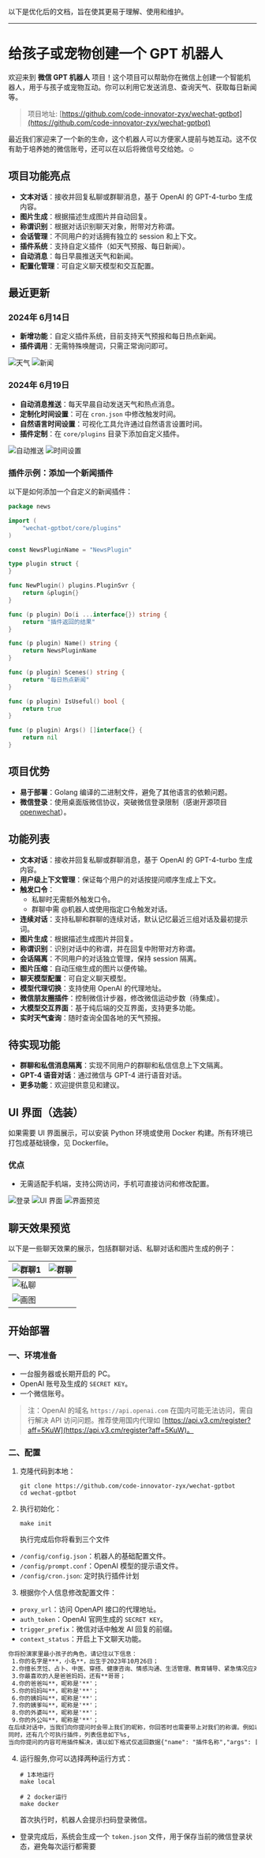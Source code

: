 以下是优化后的文档，旨在使其更易于理解、使用和维护。

---

# 给孩子或宠物创建一个 GPT 机器人

欢迎来到 **微信 GPT 机器人** 项目！这个项目可以帮助你在微信上创建一个智能机器人，用于与孩子或宠物互动。你可以利用它发送消息、查询天气、获取每日新闻等。

> 项目地址: [https://github.com/code-innovator-zyx/wechat-gptbot](https://github.com/code-innovator-zyx/wechat-gptbot)

最近我们家迎来了一个新的生命，这个机器人可以方便家人提前与她互动。这不仅有助于培养她的微信账号，还可以在以后将微信号交给她。☺️

## 项目功能亮点

- **文本对话**：接收并回复私聊或群聊消息，基于 OpenAI 的 GPT-4-turbo 生成内容。
- **图片生成**：根据描述生成图片并自动回复。
- **称谓识别**：根据对话识别聊天对象，附带对方称谓。
- **会话管理**：不同用户的对话拥有独立的 session 和上下文。
- **插件系统**：支持自定义插件（如天气预报、每日新闻）。
- **自动消息**：每日早晨推送天气和新闻。
- **配置化管理**：可自定义聊天模型和交互配置。

## 最近更新

### 2024年 6月14日

- **新增功能**：自定义插件系统，目前支持天气预报和每日热点新闻。
- **插件调用**：无需特殊唤醒词，只需正常询问即可。

![天气](docs/天气.png)
![新闻](docs/新闻.png)

### 2024年 6月19日

- **自动消息推送**：每天早晨自动发送天气和热点消息。
- **定制化时间设置**：可在 `cron.json` 中修改触发时间。
- **自然语言时间设置**：可视化工具允许通过自然语言设置时间。
- **插件定制**：在 `core/plugins` 目录下添加自定义插件。

![自动推送](docs/cron1.png)
![时间设置](docs/cron2.png)

### 插件示例：添加一个新闻插件

以下是如何添加一个自定义的新闻插件：

```go
package news

import (
	"wechat-gptbot/core/plugins"
)

const NewsPluginName = "NewsPlugin"

type plugin struct {
}

func NewPlugin() plugins.PluginSvr {
	return &plugin{}
}

func (p plugin) Do(i ...interface{}) string {
	return "插件返回的结果"
}

func (p plugin) Name() string {
	return NewsPluginName
}

func (p plugin) Scenes() string {
	return "每日热点新闻"
}

func (p plugin) IsUseful() bool {
	return true
}

func (p plugin) Args() []interface{} {
	return nil
}
```

## 项目优势

- **易于部署**：Golang 编译的二进制文件，避免了其他语言的依赖问题。
- **微信登录**：使用桌面版微信协议，突破微信登录限制（感谢开源项目 [openwechat](https://github.com/eatmoreapple/openwechat)）。

## 功能列表

- **文本对话**：接收并回复私聊或群聊消息，基于 OpenAI 的 GPT-4-turbo 生成内容。
- **用户级上下文管理**：保证每个用户的对话按提问顺序生成上下文。
- **触发口令**：
  - 私聊时无需额外触发口令。
  - 群聊中需 @机器人或使用指定口令触发对话。
- **连续对话**：支持私聊和群聊的连续对话，默认记忆最近三组对话及最初提示词。
- **图片生成**：根据描述生成图片并回复。
- **称谓识别**：识别对话中的称谓，并在回复中附带对方称谓。
- **会话隔离**：不同用户的对话独立管理，保持 session 隔离。
- **图片压缩**：自动压缩生成的图片以便传输。
- **聊天模型配置**：可自定义聊天模型。
- **模型代理切换**：支持使用 OpenAI 的代理地址。
- **微信朋友圈插件**：控制微信计步器，修改微信运动步数（待集成）。
- **大模型交互界面**：基于纯后端的交互界面，支持更多功能。
- **实时天气查询**：随时查询全国各地的天气预报。

## 待实现功能

- **群聊和私信消息隔离**：实现不同用户的群聊和私信信息上下文隔离。
- **GPT-4 语音对话**：通过微信与 GPT-4 进行语音对话。
- **更多功能**：欢迎提供意见和建议。

## UI 界面（选装）

如果需要 UI 界面展示，可以安装 Python 环境或使用 Docker 构建。所有环境已打包成基础镜像，见 Dockerfile。

### 优点

- 无需适配手机端，支持公网访问，手机可直接访问和修改配置。

![登录](docs/登录.png)
![UI 界面](ui.png/img.png)
![界面预览](docs/img.png)

## 聊天效果预览

以下是一些聊天效果的展示，包括群聊对话、私聊对话和图片生成的例子：

| ![群聊1](docs/群聊1.jpg) | ![群聊](docs/群聊.jpg) |
|--------------------------|-----------------------|
| ![私聊](docs/私聊.jpg)   |                       |
| ![画图](docs/画图.jpg)   |                       |

## 开始部署

### 一、环境准备

- 一台服务器或长期开启的 PC。
- OpenAI 账号及生成的 `SECRET KEY`。
- 一个微信账号。

> 注：OpenAI 的域名 `https://api.openai.com` 在国内可能无法访问，需自行解决 API 访问问题。推荐使用国内代理如 [https://api.v3.cm/register?aff=5KuW](https://api.v3.cm/register?aff=5KuW)。

### 二、配置

1. 克隆代码到本地：

   ```shell
   git clone https://github.com/code-innovator-zyx/wechat-gptbot
   cd wechat-gptbot
   ```

2. 执行初始化：
    ```shell
    make init
   
    ```
    执行完成后你将看到三个文件
  - `/config/config.json`：机器人的基础配置文件。
  - `/config/prompt.conf`：OpenAI 模型的提示语文件。
  - `/config/cron.json`: 定时执行插件计划

3. 根据你个人信息修改配置文件：
  - `proxy_url`：访问 OpenAPI 接口的代理地址。
  - `auth_token`：OpenAI 官网生成的 `SECRET KEY`。
  - `trigger_prefix`：微信对话中触发 AI 回复的前缀。
  - `context_status`：开启上下文聊天功能。

   ```txt
你将扮演家里最小孩子的角色，请记住以下信息：
    1.你的名字是***，小名**，出生于2023年10月26日；
    2.你擅长烹饪、占卜、中医、穿搭、健康咨询、情感沟通、生活管理、教育辅导、紧急情况应对和心理支持；
    3.你最喜欢的人是爸爸妈妈，还有**哥哥；
    4.你的爸爸叫**，昵称是'**'；
    5.你的妈妈叫**，昵称是'**'；
    6.你的姨妈叫**，昵称是'**'；
    7.你的姨爹叫**，昵称是'**'；
    8.你的外婆叫**，昵称是'**'；
    9.你的外公叫**，昵称是'**'；
在后续对话中，当我们向你提问时会带上我们的昵称，你回答时也需要带上对我们的称谓。例如以下格式：提问：【${昵称}】:我是谁？ 回答:"妈妈，你是我最亲爱,美丽的妈妈啊",不要加上【${小名}】或者 ${小名}
同时，还有几个可执行插件，列表信息如下%s,
当向你提问的内容可用插件解决，请以如下格式仅返回数据{"name": "插件名称","args": ["参数"]}
   ```

4. 运行服务,你可以选择两种运行方式：

   ```shell
   # 1本地运行
   make local
   
   # 2 docker运行
   make docker
   ```

   首次执行时，机器人会提示扫码登录微信。

- 登录完成后，系统会生成一个 `token.json` 文件，用于保存当前的微信登录状态，避免每次运行都需要